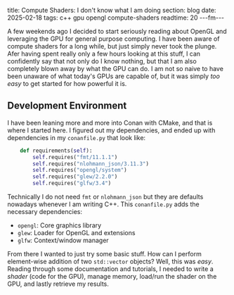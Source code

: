 title: Compute Shaders: I don't know what I am doing
section: blog
date: 2025-02-18
tags: c++ gpu opengl compute-shaders
readtime: 20
---fm---

A few weekends ago I decided to start seriously reading about OpenGL and leveraging the GPU for general purpose computing. I have been aware of compute shaders for a long while, but just simply never took the plunge. Afer having spent really only a few hours looking at this stuff, I can confidently say that not only do I know nothing, but that I am also completely blown away by what the GPU can do. I am not so naive to have been unaware of what today's GPUs are capable of, but it was simply _too easy_ to get started for how powerful it is.

## Development Environment

I have been leaning more and more into Conan with CMake, and that is where I started here. I figured out my dependencies, and ended up with dependencies in my `conanfile.py` that look like:

```python
    def requirements(self):
        self.requires("fmt/11.1.1")
        self.requires("nlohmann_json/3.11.3")
        self.requires("opengl/system")
        self.requires("glew/2.2.0")
        self.requires("glfw/3.4")
```

Technically I do not need `fmt` or `nlohmann_json` but they are defaults nowadays whenever I am writing C++. This `conanfile.py` adds the necessary dependencies:

- `opengl`: Core graphics library
- `glew`: Loader for OpenGL and extensions
- `glfw`: Context/window manager

From there I wanted to just try some basic stuff. How can I perform element-wise addition of two `std::vector` objects? Well, this was _easy_. Reading through some documentation and tutorials, I needed to write a *shader* (code for the GPU), manage memory, load/run the shader on the GPU, and lastly retrieve my results.
